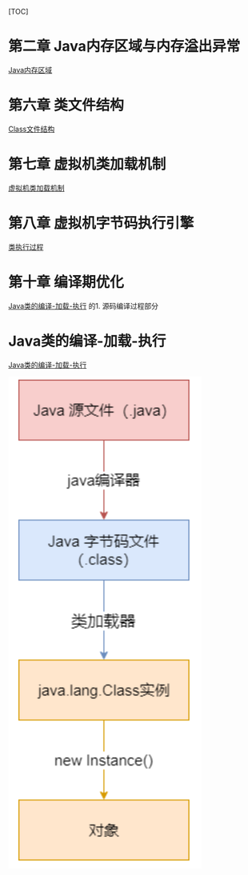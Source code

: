 [TOC]

# 第二章 Java内存区域与内存溢出异常
[Java内存区域](./Java内存区域.md)


# 第六章 类文件结构
[Class文件结构](./Class文件结构.md)

# 第七章 虚拟机类加载机制
[虚拟机类加载机制](./虚拟机类加载机制.md)

# 第八章 虚拟机字节码执行引擎
[类执行过程](./类执行过程.md)

# 第十章 编译期优化
[Java类的编译-加载-执行](./Java类的编译-加载-执行.md) 的1. 源码编译过程部分




# Java类的编译-加载-执行
[Java类的编译-加载-执行](./Java类的编译-加载-执行.md)

![编译-加载-执行](./pic/深入理解Java虚拟机_编译-加载-执行.png)
